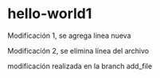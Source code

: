 # hello-world1


Modificación 1, se agrega linea nueva

Modificación 2, se elimina línea del archivo

modificación realizada en la branch add_file
